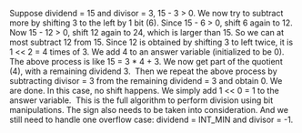Suppose dividend = 15 and divisor = 3, 15 - 3 > 0. We now try to subtract more by shifting 3 to the left by 1 bit (6). Since 15 - 6 > 0, shift 6 again to 12. Now 15 - 12 > 0, shift 12 again to 24, which is larger than 15. So we can at most subtract 12 from 15. Since 12 is obtained by shifting 3 to left twice, it is 1 << 2 = 4 times of 3. We add 4 to an answer variable (initialized to be 0). The above process is like 15 = 3 * 4 + 3. We now get part of the quotient (4), with a remaining dividend 3.
​
Then we repeat the above process by subtracting divisor = 3 from the remaining dividend = 3 and obtain 0. We are done. In this case, no shift happens. We simply add 1 << 0 = 1 to the answer variable.
​
This is the full algorithm to perform division using bit manipulations. The sign also needs to be taken into consideration. And we still need to handle one overflow case: dividend = INT_MIN and divisor = -1.